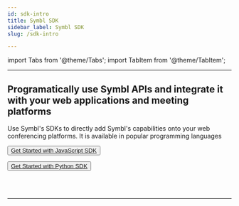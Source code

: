 ```yaml
---
id: sdk-intro
title: Symbl SDK
sidebar_label: Symbl SDK
slug: /sdk-intro

---
```


import Tabs from '@theme/Tabs';
import TabItem from '@theme/TabItem';

---

## Programatically use Symbl APIs and integrate it with your web applications and meeting platforms

Use Symbl's SDKs to directly add Symbl's capabilities onto your web conferencing platforms. It is available in popular programming languages
 &nbsp;  
 
<button class="button button1"><a href="/docs/javascript-sdk/introduction">Get Started with JavaScript SDK</a></button><br/>

<button class="button button2"><a href="/docs/python-sdk/overview">Get Started with Python SDK</a></button>

 &nbsp;  
 &nbsp; 

---

